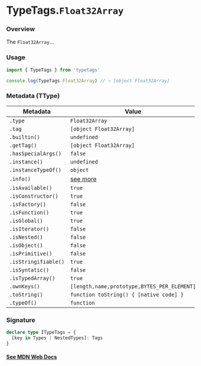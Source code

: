 # TypeTags.`Float32Array`

### Overview

The `Float32Array`...

### Usage

```js
import { TypeTags } from 'typetags'

console.log(TypeTags.Float32Array) // → [object Float32Array]
```

### Metadata (TType)

| Metadata             | Value                                       |
| -------------------- | ------------------------------------------- |
| `.type`              | `Float32Array`                              |
| `.tag`               | `[object Float32Array]`                     |
| `.builtin()`         | `undefined`                                 |
| `.getTag()`          | `[object Float32Array]`                     |
| `.hasSpecialArgs()`  | `false`                                     |
| `.instance()`        | `undefined`                                 |
| `.instanceTypeOf()`  | `object`                                    |
| `.info()`            | [see more]()                                |
| `.isAvailable()`     | `true`                                      |
| `.isConstructor()`   | `true`                                      |
| `.isFactory()`       | `false`                                     |
| `.isFunction()`      | `true`                                      |
| `.isGlobal()`        | `true`                                      |
| `.isIterator()`      | `false`                                     |
| `.isNested()`        | `false`                                     |
| `.isObject()`        | `false`                                     |
| `.isPrimitive()`     | `false`                                     |
| `.isStringifiable()` | `true`                                      |
| `.isSyntatic()`      | `false`                                     |
| `.isTypedArray()`    | `true`                                      |
| `.ownKeys()`         | `[length,name,prototype,BYTES_PER_ELEMENT]` |
| `.toString()`        | `function toString() { [native code] }`     |
| `.typeOf()`          | `function`                                  |

### Signature

```ts
declare type ITypeTags = {
  [key in Types | NestedTypes]: Tags
}
```

#### [See MDN Web Docs](https://developer.mozilla.org/en-US/docs/Web/API/AbortController)
